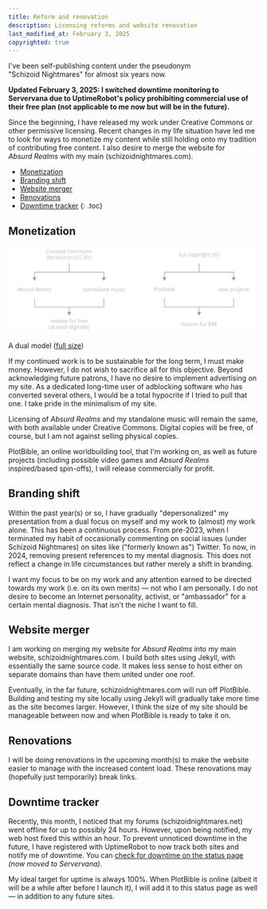 ```yaml
---
title: Reform and renovation
description: Licensing reforms and website renovation
last_modified_at: February 3, 2025
copyrighted: true
---
```


I've been self-publishing content under the pseudonym "Schizoid&nbsp;Nightmares" for almost six years now.

**Updated February 3, 2025: I switched downtime monitoring to Servervana due to UptimeRobot's policy prohibiting commercial use of their free plan (not applicable to me now but will be in the future).**

Since the beginning, I have released my work under Creative&nbsp;Commons or other permissive licensing. Recent changes in my life situation have led me to look for ways to monetize my content while still holding onto my tradition of contributing free content. I also desire to merge the website for *Absurd&nbsp;Realms* with my main (schizoidnightmares.com).

- [Monetization](#monetization)
- [Branding shift](#branding-shift)
- [Website merger](#website-merger)
- [Renovations](#renovations)
- [Downtime tracker](#downtime-tracker)
{: .toc}

## Monetization
<img src="/assets/images/news/licensing.png" alt="Licensing flowchart">
<div class="caption"><p>A dual model (<a href="/assets/images/news/licensing.png" target="_blank">full size</a>)</p></div>

If my continued work is to be sustainable for the long term, I must make money. However, I do not wish to sacrifice all for this objective. Beyond acknowledging future patrons, I have no desire to implement advertising on my site. As a dedicated long-time user of adblocking software who has converted several others, I would be a total hypocrite if I tried to pull that one. I take pride in the minimalism of my site.

Licensing of *Absurd&nbsp;Realms* and my standalone music will remain the same, with both available under Creative&nbsp;Commons. Digital copies will be free, of course, but I am not against selling physical copies.

PlotBible, an online worldbuilding tool, that I'm working on, as well as future projects (including possible video games and *Absurd&nbsp;Realms* inspired/based spin-offs), I will release commercially for profit.

## Branding shift
Within the past year(s) or so, I have gradually "depersonalized" my presentation from a dual focus on myself and my work to (almost) my work alone. This has been a continuous process. From pre-2023, when I terminated my habit of occasionally commenting on social issues (under Schizoid&nbsp;Nightmares) on sites like ("formerly known as") Twitter. To now, in 2024, removing present references to my mental diagnosis. This does not reflect a change in life circumstances but rather merely a shift in branding.

I want my focus to be on my work and any attention earned to be directed towards my work (i.e. on its own merits) — not who I am personally. I do not desire to become an Internet personality, activist, or "ambassador" for a certain mental diagnosis. That isn't the niche I want to fill.

## Website merger
I am working on merging my website for *Absurd&nbsp;Realms* into my main website, schizoidnightmares.com. I build both sites using Jekyll, with essentially the same source code. It makes less sense to host either on separate domains than have them united under one roof.

Eventually, in the far future, schizoidnightmares.com will run off PlotBible. Building and testing my site locally using Jekyll will gradually take more time as the site becomes larger. However, I think the size of my site should be manageable between now and when PlotBible is ready to take it on.

## Renovations
I will be doing renovations in the upcoming month(s) to make the website easier to manage with the increased content load. These renovations may (hopefully just temporarily) break links.

## Downtime tracker
Recently, this month, I noticed that my forums (schizoidnightmares.net) went offline for up to possibly 24 hours. However, upon being notified, my web host fixed this within an hour. To prevent unnoticed downtime in the future, I have registered with UptimeRobot to now track both sites and notify me of downtime. You can <a href="https://servervana.com/status/7fze8z10qb" target="_blank">check for downtime on the status page</a> *(now moved to Servervana)*.

My ideal target for uptime is always 100%. When PlotBible is online (albeit it will be a while after before I launch it), I will add it to this status page as well — in addition to any future sites.